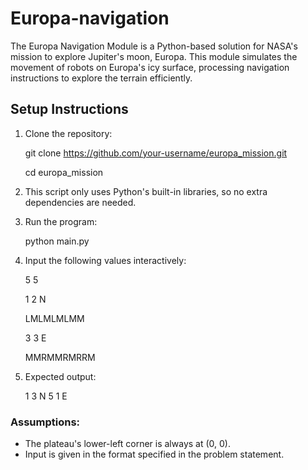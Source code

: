 # Europa-navigation
The Europa Navigation Module is a Python-based solution for NASA's mission to explore Jupiter's moon, Europa. This module simulates the movement of robots on Europa's icy surface, processing navigation instructions to explore the terrain efficiently.

## Setup Instructions

1. Clone the repository:

   git clone https://github.com/your-username/europa_mission.git
   
   cd europa_mission
   
3. This script only uses Python's built-in libraries, so no extra dependencies are needed.

4. Run the program:

   python main.py
   
5. Input the following values interactively:

   5 5
   
   1 2 N
   
   LMLMLMLMM
   
   3 3 E
   
   MMRMMRMRRM
   
6. Expected output:

   1 3 N
   5 1 E
   
### Assumptions:
- The plateau's lower-left corner is always at (0, 0).
- Input is given in the format specified in the problem statement.
